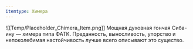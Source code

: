 ```yaml
---
itemtype: Химера
---
```

![[Temp/Placeholder_Chimera_Item.png]]
Мощная духовная гончая Сиба-ину — химера типа ФАТК. Преданность, выносливость, упорство и непоколебимая настойчивость лучше всего описывают это существо.

